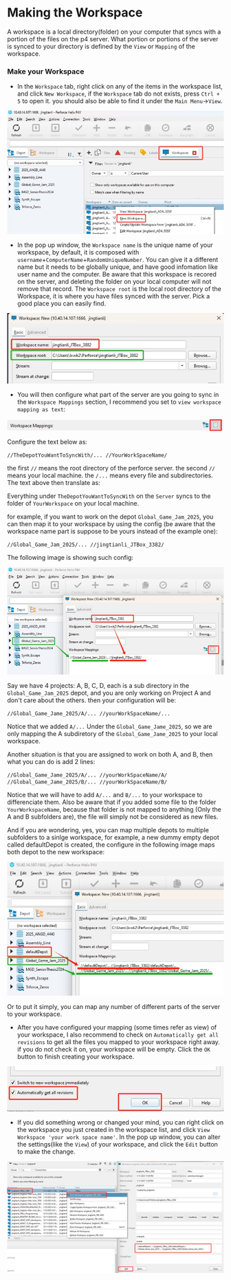 # Making the Workspace

A workspace is a local directory(folder) on your computer that syncs with a portion of the files on the p4 server. What portion or portions of the server is synced to your directory is defined by the ```View``` or ```Mapping``` of the workspace.

### Make your Workspace

* In the ```Workspace``` tab, right click on any of the items in the workspace list, and click ```New Workspace```, if the ```Workspace``` tab do not exists, press ```Ctrl + 5``` to open it. you should also be able to find it under the ```Main Menu```->```View```.

<img src="../Assets/CreateANewWorkspace.png">

* In the pop up window, the ```Workspace name``` is the unique name of your workspace, by default, it is composed with ```username```+```ComputerName```+```RandomUniqueNumber```. You can give it a different name but it needs to be globally unique, and have good infomation like user name and the computer. Be aware that this workspace is recored on the server, and deleting the folder on your local computer will not remove that record. The ```Workspace root``` is the local root directory of the Workspace, it is where you have files synced with the server. Pick a good place you can easily find.

<img src="../Assets/WorkspaceSettings.png">

* You will then configure what part of the server are you going to sync in the ```Workspace Mappings``` section, I recommend you set to ```view workspace mapping as text```:

<img src="../Assets/ShowMappingAsText.png">

Configure the text below as:

```
//TheDepotYouWantToSyncWith/... //YourWorkSpaceName/
```

the first ```//``` means the root directory of the perforce server. the second ```//``` means your local machine. the ```/...``` means every file and subdirectories. The text above then translate as:

Everything under ```TheDepotYouWantToSyncWith``` on the ```Server``` syncs to the folder of ```YourWorkspace``` on your local machine.

for example, if you want to work on the depot ```Global_Game_Jam_2025```, you can then map it to your workspace by using the config (be aware that the workspace name part is suppose to be yours instead of the example one):

```
//Global_Game_Jam_2025/... //jingtianli_JTBox_3382/
```
The following image is showing such config:

<img src="../Assets/MappingConfigure.png">

Say we have 4 projects: A, B, C, D, each is a sub directory in the ```Global_Game_Jam_2025``` depot, and you are only working on Project A and don't care about the others. then your configuration will be:

```
//Global_Game_Jame_2025/A/... //yourWorkSpaceName/...
```
Notice that we added ```A/...``` Under the ```Global_Game_Jame_2025```, so we are only mapping the A subdiretory of the ```Global_Game_Jame_2025``` to your local workspace.

Another situation is that you are assigned to work on both A, and B, then what you can do is add 2 lines:
```
//Global_Game_Jame_2025/A/... //yourWorkSpaceName/A/
//Global_Game_Jame_2025/B/... //yourWorkSpaceName/B/
```
Notice that we will have to add ```A/...``` and ```B/...``` to your workspace to differenciate them. Also be aware that if you added some file to the folder ```YourWorkspaceName```, because that folder is not mapped to anything (Only the A and B subfolders are), the file will simply not be considered as new files.

And if you are wondering, yes, you can map multiple depots to multiple subfolders to a sinlge workspace, for example, a new dummy empty depot called defaultDepot is created, the configure in the following image maps both depot to the new workspace:

<img src="../Assets/MappingConfigureMulti.png">

Or to put it simply, you can map any number of different parts of the server to your workspace.

* After you have configured your mapping (some times refer as view) of your workspace, I also recommend to check on ```Automatically get all revisions``` to get all the files you mapped to your workspace right away. if you do not check it on, your workspace will be empty. Click the ```OK``` button to finish creating your workspace.

<img src="../Assets/CreateTheWorkspace.png">

* If you did something wrong or changed your mind, you can right click on the workspace you just created in the workspace list, and click ```View Workspace 'your work space name'```. In the pop up window, you can alter the settings(like the ```View```) of your workspace, and click the ```Edit``` button to make the change.

<img src="../Assets/AlterWorkspaceSettings.png">